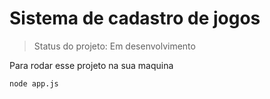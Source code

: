 # Sistema de cadastro de jogos

>Status do projeto: Em desenvolvimento

Para rodar esse projeto na sua maquina

```
node app.js
``` 
